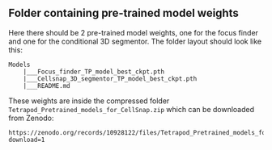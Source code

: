 ## Folder containing pre-trained model weights 
Here there should be 2 pre-trained model weights, one for the focus finder and one for the conditional 3D segmentor. The folder layout should look like this:
```
Models
    |___Focus_finder_TP_model_best_ckpt.pth
    |___Cellsnap_3D_segmentor_TP_model_best_ckpt.pth
    |___README.md
```
These weights are inside the compressed folder `Tetrapod_Pretrained_models_for_CellSnap.zip` which can be downloaded from Zenodo:
```
https://zenodo.org/records/10928122/files/Tetrapod_Pretrained_models_for_CellSnap.zip?download=1
```